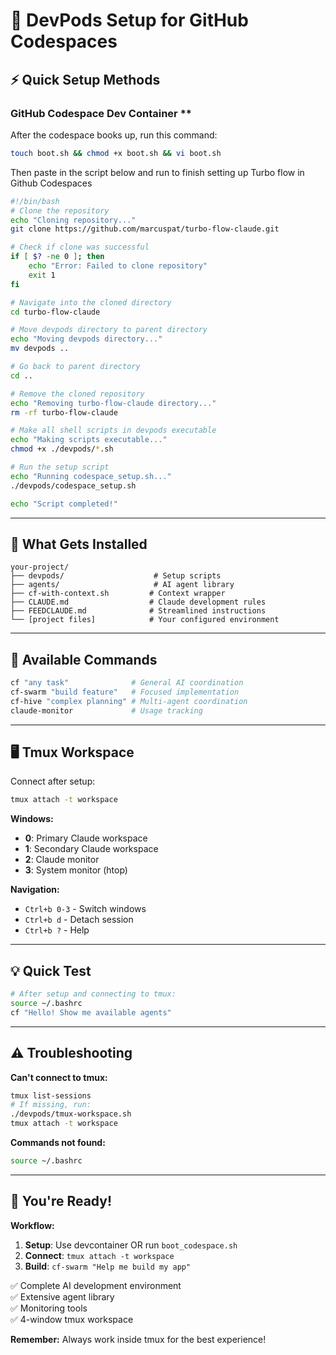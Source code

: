# 🚀 DevPods Setup for GitHub Codespaces

## ⚡ Quick Setup Methods

### GitHub Codespace Dev Container **

After the codespace books up, run this command:

```bash
touch boot.sh && chmod +x boot.sh && vi boot.sh
```
Then paste in the script below and run to finish setting up Turbo flow in Github Codespaces

```bash
#!/bin/bash
# Clone the repository
echo "Cloning repository..."
git clone https://github.com/marcuspat/turbo-flow-claude.git

# Check if clone was successful
if [ $? -ne 0 ]; then
    echo "Error: Failed to clone repository"
    exit 1
fi

# Navigate into the cloned directory
cd turbo-flow-claude

# Move devpods directory to parent directory
echo "Moving devpods directory..."
mv devpods ..

# Go back to parent directory
cd ..

# Remove the cloned repository
echo "Removing turbo-flow-claude directory..."
rm -rf turbo-flow-claude

# Make all shell scripts in devpods executable
echo "Making scripts executable..."
chmod +x ./devpods/*.sh

# Run the setup script
echo "Running codespace_setup.sh..."
./devpods/codespace_setup.sh

echo "Script completed!"
```
---

## 📁 What Gets Installed

```
your-project/
├── devpods/                    # Setup scripts
├── agents/                     # AI agent library
├── cf-with-context.sh         # Context wrapper
├── CLAUDE.md                  # Claude development rules
├── FEEDCLAUDE.md              # Streamlined instructions
└── [project files]            # Your configured environment
```

---

## 🎯 Available Commands

```bash
cf "any task"              # General AI coordination
cf-swarm "build feature"   # Focused implementation
cf-hive "complex planning" # Multi-agent coordination
claude-monitor             # Usage tracking
```

---

## 🖥️ Tmux Workspace

Connect after setup:
```bash
tmux attach -t workspace
```

**Windows:**
- **0**: Primary Claude workspace
- **1**: Secondary Claude workspace  
- **2**: Claude monitor
- **3**: System monitor (htop)

**Navigation:**
- `Ctrl+b 0-3` - Switch windows
- `Ctrl+b d` - Detach session
- `Ctrl+b ?` - Help

---

## 💡 Quick Test

```bash
# After setup and connecting to tmux:
source ~/.bashrc
cf "Hello! Show me available agents"
```

---

## ⚠️ Troubleshooting

**Can't connect to tmux:**
```bash
tmux list-sessions
# If missing, run:
./devpods/tmux-workspace.sh
tmux attach -t workspace
```

**Commands not found:**
```bash
source ~/.bashrc
```

---

## 🎉 You're Ready!

**Workflow:**
1. **Setup**: Use devcontainer OR run `boot_codespace.sh`
2. **Connect**: `tmux attach -t workspace`  
3. **Build**: `cf-swarm "Help me build my app"`

✅ Complete AI development environment  
✅ Extensive agent library  
✅ Monitoring tools  
✅ 4-window tmux workspace  

**Remember:** Always work inside tmux for the best experience!
